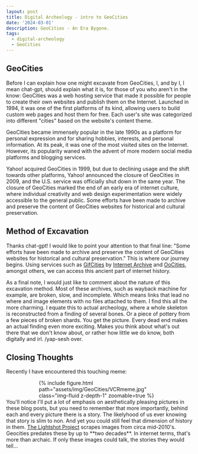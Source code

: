 ```yaml
---
layout: post
title: Digital Archeology - intro to GeoCities
date: '2024-03-01'
description: GeoCities - An Era Bygone.
tags:
  - digital-archeology
  - GeoCities
---
```


## GeoCities
Before I can explain how one might excavate from GeoCities, I, and by I, I mean chat-gpt, should explain what it is, for those of you who aren't in the know:
GeoCities was a web hosting service that made it possible for people to create their own websites and publish them on the Internet. Launched in 1994, it was one of the first platforms of its kind, allowing users to build custom web pages and host them for free. Each user's site was categorized into different "cities" based on the website's content theme.

GeoCities became immensely popular in the late 1990s as a platform for personal expression and for sharing hobbies, interests, and personal information. At its peak, it was one of the most visited sites on the Internet. However, its popularity waned with the advent of more modern social media platforms and blogging services.

Yahoo! acquired GeoCities in 1999, but due to declining usage and the shift towards other platforms, Yahoo! announced the closure of GeoCities in 2009, and the U.S. service was officially shut down in the same year. The closure of GeoCities marked the end of an early era of internet culture, where individual creativity and web design experimentation were widely accessible to the general public. Some efforts have been made to archive and preserve the content of GeoCities websites for historical and cultural preservation.

## Method of Excavation
Thanks chat-gpt! I would like to point your attention to that final line: "Some efforts have been made to archive and preserve the content of GeoCities websites for historical and cultural preservation."
This is where our journey begins. Using services such as [GifCities](https://gifcities.org/) by [Internet Archive](https://archive.org) and [OoCities](https://www.oocities.org/#gsc.tab=0), amongst others, we can access this ancient part of internet history.

As a final note, I would just like to comment about the nature of this excavation method. Most of these archives, such as wayback machine for example, are broken, slow, and incomplete. Which means links that lead no where and image elements with no files attached to them.
I find this all the more charming. I equate this to actual archeology, where a whole skeleton is reconstructed from a finding of several bones. Or a piece of pottery from a few pieces of broken shards.
You get the picture. Every dead end makes an actual finding even more exciting. Makes you think about what's out there that we don't know about, or rather how little we do know, both digitally and irl.
/yap-sesh over.

## Closing Thoughts
Recently I have encountered this touching meme:
<div class="row mt-3 text-center">
    <div class="col-sm mt-3 mt-md-0" style="max-width: 65%; margin: auto;">
        {% include figure.html path="assets/img/GeoCities/VCRmeme.jpg" class="img-fluid z-depth-1" zoomable=true %}
    </div>
</div>
You'll notice I'll put a lot of emphasis on aesthetically pleasing pictures in these blog posts, but you need to remember that more importantly, behind each and every picture there is a story.
The likelyhood of us ever knowing that story is slim to non. And yet you could still feel that dimension of history in them.
<a href="https://avr1h.com/digital-archeology/">The Lightshot Project</a> scrapes images from circa mid-2010's. Geocities predates these by up to **two decades**. In internet terms, that's more than archaic. If only these images could talk, the stories they would tell...